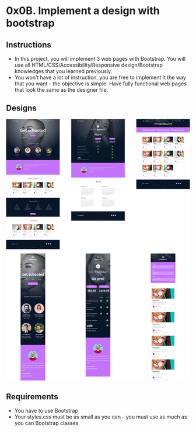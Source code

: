 # 0x0B. Implement a design with bootstrap

## Instructions
- In this project, you will implement 3 web pages with Bootstrap. You will use all HTML/CSS/Accessibility/Responsive design/Bootstrap knowledges that you learned previously.
- You won’t have a lot of instruction, you are free to implement it the way that you want - the objective is simple: Have fully functional web pages that look the same as the designer file.

## Designs
![figma designs](images/designs.jpg)

## Requirements
- You have to use Bootstrap
- Your styles.css must be as small as you can - you must use as much as you can Bootstrap classes
